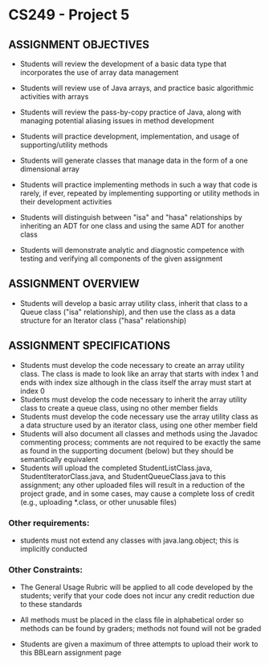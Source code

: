 # CS249 - Project 5

## ASSIGNMENT OBJECTIVES

- Students will review the development of a basic data type that incorporates the use of array data management

- Students will review use of Java arrays, and practice basic algorithmic activities with arrays

- Students will review the pass-by-copy practice of Java, along with managing potential aliasing issues in method development

- Students will practice development, implementation, and usage of supporting/utility methods

- Students will generate classes that manage data in the form of a one dimensional array

- Students will practice implementing methods in such a way that code is rarely, if ever, repeated by implementing supporting or utility methods in their development activities

- Students will distinguish between "isa" and "hasa" relationships by inheriting an ADT for one class and using the same ADT for another class

- Students will demonstrate analytic and diagnostic competence with testing and verifying all components of the given assignment

## ASSIGNMENT OVERVIEW

- Students will develop a basic array utility class, inherit that class to a Queue class ("isa" relationship), and then use the class as a data structure for an Iterator class ("hasa" relationship)


## ASSIGNMENT SPECIFICATIONS

- Students must develop the code necessary to create an array utility class. The class is made to look like an array that starts with index 1 and ends with index size although in the class itself the array must start at index 0
- Students must develop the code necessary to inherit the array utility class to create a queue class, using no other member fields
- Students must develop the code necessary use the array utility class as a data structure used by an iterator class, using one other member field
- Students will also document all classes and methods using the Javadoc commenting process; comments are not required to be exactly the same as found in the supporting document (below) but they should be semantically equivalent
- Students will upload the completed StudentListClass.java, StudentIteratorClass.java, and StudentQueueClass.java to this assignment; any other uploaded files will result in a reduction of the project grade, and in some cases, may cause a complete loss of credit (e.g., uploading *.class, or other unusable files)

### Other requirements:
- students must not extend any classes with java.lang.object; this is implicitly conducted

### Other Constraints:

- The General Usage Rubric will be applied to all code developed by the students; verify that your code does not incur any credit reduction due to these standards

 - All methods must be placed in the class file in alphabetical order so methods can be found by graders; methods not found will not be graded

 - Students are given a maximum of three attempts to upload their work to this BBLearn assignment page
